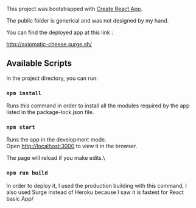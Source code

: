 This project was bootstrapped with [Create React App](https://github.com/facebook/create-react-app).

The public folder is generical and was not designed by my hand.

You can find the deployed app at this link : 

http://axiomatic-cheese.surge.sh/

## Available Scripts

In the project directory, you can run:


### `npm install`

Runs this command in order to install all the modules required by the app listed in the package-lock.json file.

### `npm start`

Runs the app in the development mode.\
Open [http://localhost:3000](http://localhost:3000) to view it in the browser.

The page will reload if you make edits.\


### `npm run build`

In order to deploy it, I used the production building with this command, I also used Surge instead of Heroku because I saw it is fastest for React basic App/


